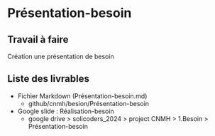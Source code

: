 # Présentation-besoin

## Travail à faire 
Création une présentation de besoin

## Liste des livrables 
 - Fichier Markdown (Présentation-besoin.md)
   - github/cnmh/besion/Présentation-besoin
 - Google slide : Réalisation-besoin
   - google drive > solicoders_2024 > project CNMH > 1.Besoin > Présentation-besoin